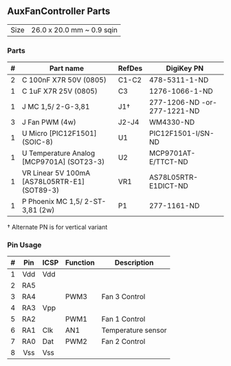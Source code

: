 ## AuxFanController Parts

|      |                           |
|------|---------------------------|
| Size | 26.0 x 20.0 mm ~ 0.9 sqin |


### Parts

|  # | Part name                                    | RefDes  | DigiKey PN                   |
|---:|----------------------------------------------|---------|------------------------------|
|  2 | C 100nF X7R 50V (0805)                       | C1-C2   | 478-5311-1-ND                |
|  1 | C 1uF X7R 25V (0805)                         | C3      | 1276-1066-1-ND               |
|  1 | J MC 1,5/ 2-G-3,81                           | J1†     | 277-1206-ND -or- 277-1221-ND |
|  3 | J Fan PWM (4w)                               | J2-J4   | WM4330-ND                    |
|  1 | U Micro [PIC12F1501] (SOIC-8)                | U1      | PIC12F1501-I/SN-ND           |
|  1 | U Temperature Analog [MCP9701A] (SOT23-3)    | U2      | MCP9701AT-E/TTCT-ND          |
|  1 | VR Linear 5V 100mA [AS78L05RTR-E1] (SOT89-3) | VR1     | AS78L05RTR-E1DICT-ND         |
|  1 | P Phoenix MC 1,5/ 2-ST-3,81 (2w)             | P1      | 277-1161-ND                  |

† Alternate PN is for vertical variant


### Pin Usage

|  # | Pin | ICSP | Function | Description        |
|---:|:---:|------|----------|--------------------|
|  1 | Vdd | Vdd  |          |                    |
|  2 | RA5 |      |          |                    |
|  3 | RA4 |      | PWM3     | Fan 3 Control      |
|  4 | RA3 | Vpp  |          |                    |
|  5 | RA2 |      | PWM1     | Fan 1 Control      |
|  6 | RA1 | Clk  | AN1      | Temperature sensor |
|  7 | RA0 | Dat  | PWM2     | Fan 2 Control      |
|  8 | Vss | Vss  |          |                    |
